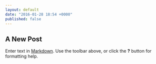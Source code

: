 ```yaml
---
layout: default
date: "2016-01-28 18:54 +0000"
published: false
---
```


## A New Post

Enter text in [Markdown](http://daringfireball.net/projects/markdown/). Use the toolbar above, or click the **?** button for formatting help.
